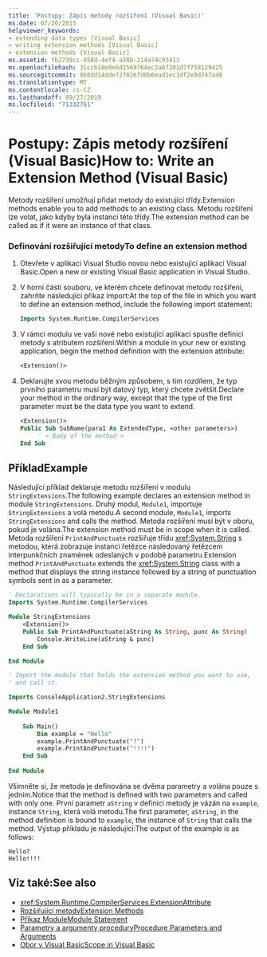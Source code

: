 ```yaml
---
title: 'Postupy: Zápis metody rozšíření (Visual Basic)'
ms.date: 07/20/2015
helpviewer_keywords:
- extending data types [Visual Basic]
- writing extension methods [Visual Basic]
- extension methods [Visual Basic]
ms.assetid: fb2739cc-958d-4ef4-a38b-214a74c93413
ms.openlocfilehash: 31ccb18e0e6d1569764ec2a67201d7f758129425
ms.sourcegitcommit: 8b8dd14dde727026fd0b6ead1ec1df2e9d747a48
ms.translationtype: MT
ms.contentlocale: cs-CZ
ms.lasthandoff: 09/27/2019
ms.locfileid: "71332761"
---
```

# <a name="how-to-write-an-extension-method-visual-basic"></a><span data-ttu-id="5c439-102">Postupy: Zápis metody rozšíření (Visual Basic)</span><span class="sxs-lookup"><span data-stu-id="5c439-102">How to: Write an Extension Method (Visual Basic)</span></span>

<span data-ttu-id="5c439-103">Metody rozšíření umožňují přidat metody do existující třídy.</span><span class="sxs-lookup"><span data-stu-id="5c439-103">Extension methods enable you to add methods to an existing class.</span></span> <span data-ttu-id="5c439-104">Metodu rozšíření lze volat, jako kdyby byla instancí této třídy.</span><span class="sxs-lookup"><span data-stu-id="5c439-104">The extension method can be called as if it were an instance of that class.</span></span>

### <a name="to-define-an-extension-method"></a><span data-ttu-id="5c439-105">Definování rozšiřující metody</span><span class="sxs-lookup"><span data-stu-id="5c439-105">To define an extension method</span></span>

1. <span data-ttu-id="5c439-106">Otevřete v aplikaci Visual Studio novou nebo existující aplikaci Visual Basic.</span><span class="sxs-lookup"><span data-stu-id="5c439-106">Open a new or existing Visual Basic application in Visual Studio.</span></span>

2. <span data-ttu-id="5c439-107">V horní části souboru, ve kterém chcete definovat metodu rozšíření, zahrňte následující příkaz import:</span><span class="sxs-lookup"><span data-stu-id="5c439-107">At the top of the file in which you want to define an extension method, include the following import statement:</span></span>

    ```vb
    Imports System.Runtime.CompilerServices
    ```

3. <span data-ttu-id="5c439-108">V rámci modulu ve vaší nové nebo existující aplikaci spusťte definici metody s atributem rozšíření:</span><span class="sxs-lookup"><span data-stu-id="5c439-108">Within a module in your new or existing application, begin the method definition with the extension attribute:</span></span>

    ```vb
    <Extension()>
    ```

4. <span data-ttu-id="5c439-109">Deklarujte svou metodu běžným způsobem, s tím rozdílem, že typ prvního parametru musí být datový typ, který chcete zvětšit.</span><span class="sxs-lookup"><span data-stu-id="5c439-109">Declare your method in the ordinary way, except that the type of the first parameter must be the data type you want to extend.</span></span>

    ```vb
    <Extension()>
    Public Sub SubName(para1 As ExtendedType, <other parameters>)
         ' < Body of the method >
    End Sub
    ```

## <a name="example"></a><span data-ttu-id="5c439-110">Příklad</span><span class="sxs-lookup"><span data-stu-id="5c439-110">Example</span></span>

 <span data-ttu-id="5c439-111">Následující příklad deklaruje metodu rozšíření v modulu `StringExtensions`.</span><span class="sxs-lookup"><span data-stu-id="5c439-111">The following example declares an extension method in module `StringExtensions`.</span></span> <span data-ttu-id="5c439-112">Druhý modul, `Module1`, importuje `StringExtensions` a volá metodu.</span><span class="sxs-lookup"><span data-stu-id="5c439-112">A second module, `Module1`, imports `StringExtensions` and calls the method.</span></span> <span data-ttu-id="5c439-113">Metoda rozšíření musí být v oboru, pokud je volána.</span><span class="sxs-lookup"><span data-stu-id="5c439-113">The extension method must be in scope when it is called.</span></span> <span data-ttu-id="5c439-114">Metoda rozšíření `PrintAndPunctuate` rozšiřuje třídu <xref:System.String> s metodou, která zobrazuje instanci řetězce následovaný řetězcem interpunkčních znamének odeslaných v podobě parametru.</span><span class="sxs-lookup"><span data-stu-id="5c439-114">Extension method `PrintAndPunctuate` extends the <xref:System.String> class with a method that displays the string instance followed by a string of punctuation symbols sent in as a parameter.</span></span>
  
```vb
' Declarations will typically be in a separate module.
Imports System.Runtime.CompilerServices

Module StringExtensions
    <Extension()>
    Public Sub PrintAndPunctuate(aString As String, punc As String)
        Console.WriteLine(aString & punc)
    End Sub

End Module
```

```vb
' Import the module that holds the extension method you want to use,
' and call it.

Imports ConsoleApplication2.StringExtensions

Module Module1
  
    Sub Main()
        Dim example = "Hello"
        example.PrintAndPunctuate("?")
        example.PrintAndPunctuate("!!!!")
    End Sub
    
End Module
```
  
 <span data-ttu-id="5c439-115">Všimněte si, že metoda je definována se dvěma parametry a volána pouze s jedním.</span><span class="sxs-lookup"><span data-stu-id="5c439-115">Notice that the method is defined with two parameters and called with only one.</span></span> <span data-ttu-id="5c439-116">První parametr `aString` v definici metody je vázán na `example`, instance `String`, která volá metodu.</span><span class="sxs-lookup"><span data-stu-id="5c439-116">The first parameter, `aString`, in the method definition is bound to `example`, the instance of `String` that calls the method.</span></span> <span data-ttu-id="5c439-117">Výstup příkladu je následující:</span><span class="sxs-lookup"><span data-stu-id="5c439-117">The output of the example is as follows:</span></span>
  
 ```console
 Hello?
 Hello!!!!
 ```
  
## <a name="see-also"></a><span data-ttu-id="5c439-118">Viz také:</span><span class="sxs-lookup"><span data-stu-id="5c439-118">See also</span></span>

- <xref:System.Runtime.CompilerServices.ExtensionAttribute>
- [<span data-ttu-id="5c439-119">Rozšiřující metody</span><span class="sxs-lookup"><span data-stu-id="5c439-119">Extension Methods</span></span>](extension-methods.md)
- [<span data-ttu-id="5c439-120">Příkaz Module</span><span class="sxs-lookup"><span data-stu-id="5c439-120">Module Statement</span></span>](../../../language-reference/statements/module-statement.md)
- [<span data-ttu-id="5c439-121">Parametry a argumenty procedury</span><span class="sxs-lookup"><span data-stu-id="5c439-121">Procedure Parameters and Arguments</span></span>](procedure-parameters-and-arguments.md)
- [<span data-ttu-id="5c439-122">Obor v Visual Basic</span><span class="sxs-lookup"><span data-stu-id="5c439-122">Scope in Visual Basic</span></span>](../declared-elements/scope.md)
